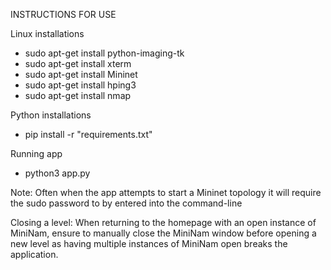 INSTRUCTIONS FOR USE

Linux installations
- sudo apt-get install python-imaging-tk
- sudo apt-get install xterm
- sudo apt-get install Mininet
- sudo apt-get install hping3
- sudo apt-get install nmap

Python installations
- pip install -r "requirements.txt"

Running app
- python3 app.py

Note: Often when the app attempts to start a Mininet topology it will require the sudo password to by entered into the command-line

Closing a level:
When returning to the homepage with an open instance of MiniNam, ensure to manually close the MiniNam window before opening a new level as having multiple instances of
MiniNam open breaks the application.
